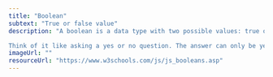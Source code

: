 ```yaml
---
title: "Boolean"
subtext: "True or false value"
description: "A boolean is a data type with two possible values: true or false. It's like a light switch that can only be on or off. <br>

Think of it like asking a yes or no question. The answer can only be yes (true) or no (false)."
imageUrl: ""
resourceUrl: "https://www.w3schools.com/js/js_booleans.asp"
---
```

